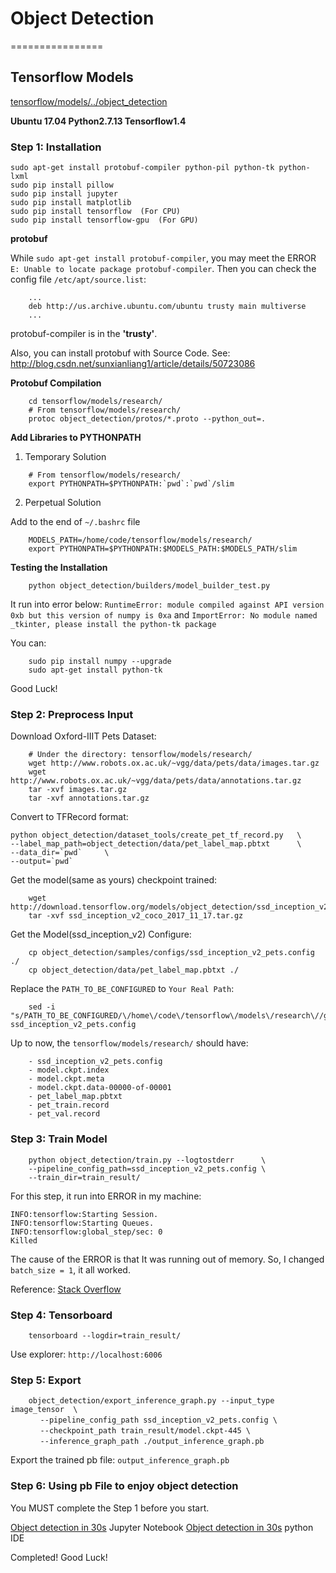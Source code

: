 # Object Detection
================
## Tensorflow Models
[tensorflow/models/../object_detection](https://github.com/tensorflow/models/blob/master/research/object_detection)

**Ubuntu 17.04 Python2.7.13 Tensorflow1.4**

### Step 1: Installation

```
sudo apt-get install protobuf-compiler python-pil python-tk python-lxml
sudo pip install pillow
sudo pip install jupyter
sudo pip install matplotlib
sudo pip install tensorflow  (For CPU)
sudo pip install tensorflow-gpu  (For GPU)
```

**protobuf**

While `sudo apt-get install protobuf-compiler`, you may meet the ERROR `E: Unable to locate package protobuf-compiler`. Then you can check the config file `/etc/apt/source.list`: 
```
    ...
    deb http://us.archive.ubuntu.com/ubuntu trusty main multiverse
    ...
```
protobuf-compiler is in the **'trusty'**. 

Also, you can install protobuf with Source Code. See: 
    http://blog.csdn.net/sunxianliang1/article/details/50723086

**Protobuf Compilation**

```
    cd tensorflow/models/research/
    # From tensorflow/models/research/
    protoc object_detection/protos/*.proto --python_out=.
```

**Add Libraries to PYTHONPATH**

1) Temporary Solution
```
    # From tensorflow/models/research/
    export PYTHONPATH=$PYTHONPATH:`pwd`:`pwd`/slim
```
2) Perpetual Solution

Add to the end of `~/.bashrc` file
```
    MODELS_PATH=/home/code/tensorflow/models/research/
    export PYTHONPATH=$PYTHONPATH:$MODELS_PATH:$MODELS_PATH/slim
```

**Testing the Installation**

```
    python object_detection/builders/model_builder_test.py
```

It run into error below:
`RuntimeError: module compiled against API version 0xb but this version of numpy is 0xa`
and
`ImportError: No module named _tkinter, please install the python-tk package`

You can:
```
    sudo pip install numpy --upgrade
    sudo apt-get install python-tk
```

Good Luck!

### Step 2: Preprocess Input
Download Oxford-IIIT Pets Dataset:
```
    # Under the directory: tensorflow/models/research/
    wget http://www.robots.ox.ac.uk/~vgg/data/pets/data/images.tar.gz
    wget http://www.robots.ox.ac.uk/~vgg/data/pets/data/annotations.tar.gz
    tar -xvf images.tar.gz
    tar -xvf annotations.tar.gz
```

Convert to TFRecord format:
```
python object_detection/dataset_tools/create_pet_tf_record.py   \
--label_map_path=object_detection/data/pet_label_map.pbtxt      \
--data_dir=`pwd`     \
--output=`pwd`
```

Get the model(same as yours) checkpoint trained:
```
    wget http://download.tensorflow.org/models/object_detection/ssd_inception_v2_coco_2017_11_17.tar.gz
    tar -xvf ssd_inception_v2_coco_2017_11_17.tar.gz
```

Get the Model(ssd_inception_v2) Configure:
```
    cp object_detection/samples/configs/ssd_inception_v2_pets.config ./
    cp object_detection/data/pet_label_map.pbtxt ./
```
Replace the `PATH_TO_BE_CONFIGURED` to `Your Real Path`:
```
    sed -i "s/PATH_TO_BE_CONFIGURED/\/home\/code\/tensorflow\/models\/research\//g" ssd_inception_v2_pets.config
```

Up to now, the `tensorflow/models/research/` should have:
```
    - ssd_inception_v2_pets.config
    - model.ckpt.index
    - model.ckpt.meta
    - model.ckpt.data-00000-of-00001
    - pet_label_map.pbtxt
    - pet_train.record
    - pet_val.record
```

### Step 3: Train Model
```
    python object_detection/train.py --logtostderr      \
    --pipeline_config_path=ssd_inception_v2_pets.config \
    --train_dir=train_result/
```
For this step, it run into ERROR in my machine:

    INFO:tensorflow:Starting Session.
    INFO:tensorflow:Starting Queues.
    INFO:tensorflow:global_step/sec: 0
    Killed

The cause of the ERROR is that It was running out of memory. So,
I changed  `batch_size = 1`, it all worked.

Reference:
    [Stack Overflow](https://stackoverflow.com/questions/44833085/tensorflow-object-detection-killed-before-starting)

### Step 4: Tensorboard
```
    tensorboard --logdir=train_result/
```
Use explorer: `http://localhost:6006`

### Step 5: Export
```
    object_detection/export_inference_graph.py --input_type image_tensor  \
　　　　--pipeline_config_path ssd_inception_v2_pets.config \
　　　　--checkpoint_path train_result/model.ckpt-445 \
　　　　--inference_graph_path ./output_inference_graph.pb
```
Export the trained pb file: `output_inference_graph.pb`

### Step 6: Using pb File to enjoy object detection

You MUST complete the Step 1 before you start.

[Object detection in 30s](https://github.com/tensorflow/models/blob/master/research/object_detection/object_detection_tutorial.ipynb) Jupyter Notebook
[Object detection in 30s](https://github.com/Jackson-Y/Machine-Learning/blob/master/object_detection/object_detection_tutorial.py) python IDE


Completed! Good Luck!
